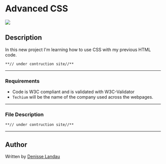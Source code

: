 # Advanced CSS

![](https://holbertonintranet.s3.amazonaws.com/uploads/medias/2019/10/2ba3a0d7878316de5aaa.jpg?X-Amz-Algorithm=AWS4-HMAC-SHA256&X-Amz-Credential=AKIARDDGGGOU5BHMTQX4%2F20221021%2Fus-east-1%2Fs3%2Faws4_request&X-Amz-Date=20221021T162245Z&X-Amz-Expires=86400&X-Amz-SignedHeaders=host&X-Amz-Signature=da294b71ed1c43743d692407c4db76aadf298f8390d8738a8b02f378405bab86.jpg)

## Description

In this new project I'm learning how to use CSS with my previous HTML code.

    **// under contruction site//**
---

### Requirements

- Code is W3C compliant and is validated with W3C-Validator
- ``Techium`` will be the name of the company used across the webpages.
---

### File Description

    **// under contruction site//**

---

## Author

Written by [Denisse Landau](https://www.linkedin.com/in/denisselandau/ "Denisse Landau")
